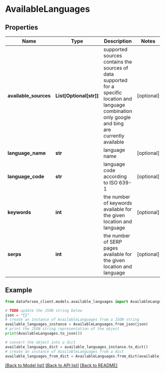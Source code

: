 # AvailableLanguages


## Properties

Name | Type | Description | Notes
------------ | ------------- | ------------- | -------------
**available_sources** | **List[Optional[str]]** | supported sources contains the sources of data supported for a specific location and language combination only google and bing are currently available | [optional] 
**language_name** | **str** | language name | [optional] 
**language_code** | **str** | language code according to ISO 639-1 | [optional] 
**keywords** | **int** | the number of keywords available for the given location and language | [optional] 
**serps** | **int** | the number of SERP pages available for the given location and language | [optional] 

## Example

```python
from dataforseo_client.models.available_languages import AvailableLanguages

# TODO update the JSON string below
json = "{}"
# create an instance of AvailableLanguages from a JSON string
available_languages_instance = AvailableLanguages.from_json(json)
# print the JSON string representation of the object
print(AvailableLanguages.to_json())

# convert the object into a dict
available_languages_dict = available_languages_instance.to_dict()
# create an instance of AvailableLanguages from a dict
available_languages_from_dict = AvailableLanguages.from_dict(available_languages_dict)
```
[[Back to Model list]](../README.md#documentation-for-models) [[Back to API list]](../README.md#documentation-for-api-endpoints) [[Back to README]](../README.md)


